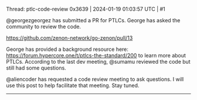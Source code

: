 Thread: ptlc-code-review
0x3639 | 2024-01-19 01:03:57 UTC | #1

@georgezgeorgez has submitted a PR for PTLCs.  George has asked the community to review the code.  

https://github.com/zenon-network/go-zenon/pull/13

George has provided a background resource here: https://forum.hypercore.one/t/ptlcs-the-standard/200 to learn more about PTLCs.  According to the last dev meeting, @sumamu reviewed the code but still had some questions.

@aliencoder has requested a code review meeting to ask questions.  I will use this post to help facilitate that meeting.  Stay tuned.

-------------------------

